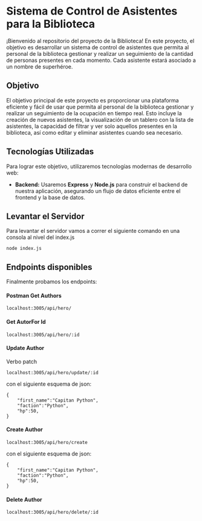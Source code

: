 # Sistema de Control de Asistentes para la Biblioteca

¡Bienvenido al repositorio del proyecto de la Biblioteca! En este proyecto, el objetivo es desarrollar un sistema de control de asistentes que permita al personal de la biblioteca gestionar y realizar un seguimiento de la cantidad de personas presentes en cada momento. Cada asistente estará asociado a un nombre de superhéroe.

## Objetivo

El objetivo principal de este proyecto es proporcionar una plataforma eficiente y fácil de usar que permita al personal de la biblioteca gestionar y realizar un seguimiento de la ocupación en tiempo real. Esto incluye la creación de nuevos asistentes, la visualización de un tablero con la lista de asistentes, la capacidad de filtrar y ver solo aquellos presentes en la biblioteca, así como editar y eliminar asistentes cuando sea necesario.

## Tecnologías Utilizadas

Para lograr este objetivo, utilizaremos tecnologías modernas de desarrollo web:

- **Backend:** Usaremos **Express** y **Node.js** para construir el backend de nuestra aplicación, asegurando un flujo de datos eficiente entre el frontend y la base de datos.

## Levantar el Servidor

Para levantar el servidor vamos a correr el siguiente comando en una consola al nivel del index.js
```
node index.js
```
## Endpoints disponibles

Finalmente probamos los endpoints:
#### Postman Get Authors
```
localhost:3005/api/hero/
```
#### Get AutorFor Id
```
localhost:3005/api/hero/:id
```
#### Update Author
Verbo patch
```
localhost:3005/api/hero/update/:id
```
con el siguiente esquema de json:
```
{
    "first_name":"Capitan Python",
    "faction":"Python",
    "hp":50,
}
```
#### Create Author
```
localhost:3005/api/hero/create
```
con el siguiente esquema de json:
```
{
    "first_name":"Capitan Python",
    "faction":"Python",
    "hp":50,
}
```
#### Delete Author
```
localhost:3005/api/hero/delete/:id
```

